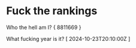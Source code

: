 # Fuck the rankings

Who the hell am I?
{ 8811669 }

What fucking year is it?
[ 2024-10-23T20:10:00Z ]
